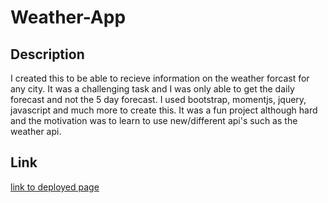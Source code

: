 # Weather-App

## Description

I created this to be able to recieve information on the weather forcast for any city. It was a challenging task and I was only able to get the daily forecast and not the 5 day forecast. I used bootstrap, momentjs, jquery, javascript and much more to create this. It was a fun project although hard and the motivation was to learn to use new/different api's such as the weather api.

## Link
[link to deployed page](https://orlandozl.github.io/Weather-App/)